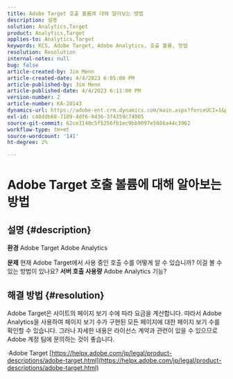 ```yaml
---
title: Adobe Target 호출 볼륨에 대해 알아보는 방법
description: 설명
solution: Analytics,Target
product: Analytics,Target
applies-to: Analytics,Target
keywords: KCS, Adobe Target, Adobe Analytics, 호출 볼륨, 방법
resolution: Resolution
internal-notes: null
bug: false
article-created-by: Jim Menn
article-created-date: 4/4/2023 6:05:00 PM
article-published-by: Jim Menn
article-published-date: 4/4/2023 6:11:00 PM
version-number: 2
article-number: KA-20143
dynamics-url: https://adobe-ent.crm.dynamics.com/main.aspx?forceUCI=1&pagetype=entityrecord&etn=knowledgearticle&id=6b960434-13d3-ed11-a7c7-6045bd006268
exl-id: c48ddb68-7109-4df6-9436-3f4359c74005
source-git-commit: 62ce3148c5f5256fb1ec9bb9097e5686a44c3962
workflow-type: tm+mt
source-wordcount: '141'
ht-degree: 2%

---
```


# Adobe Target 호출 볼륨에 대해 알아보는 방법

## 설명 {#description}


<b>환경</b>
Adobe Target Adobe Analytics

<b>문제</b>
현재 Adobe Target에서 사용 중인 호출 수를 어떻게 알 수 있습니까?
이걸 볼 수 있는 방법이 있나요? <b>서버 호출 사용량</b> Adobe Analytics 기능?


## 해결 방법 {#resolution}


Adobe Target은 사이트의 페이지 보기 수에 따라 요금을 계산합니다.
따라서 Adobe Analytics을 사용하여 페이지 보기 수가 구현된 모든 페이지에 대한 페이지 보기 수를 확인할 수 있습니다.
그러나 자세한 내용은 라이선스 계약과 관련이 있을 수 있으므로 Adobe 계정 팀에 문의하는 것이 좋습니다.

·Adobe Target
[https://helpx.adobe.com/jp/legal/product-descriptions/adobe-target.html](https://helpx.adobe.com/jp/legal/product-descriptions/adobe-target.html)

